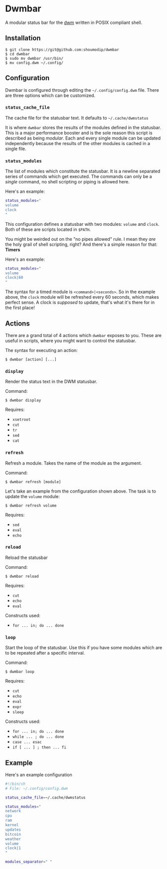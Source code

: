 # Dwmbar
A modular status bar for the [dwm](https://dwm.suckless.org) written in POSIX compliant shell.

## Installation
```console
$ git clone https://git@github.com:shoumodip/dwmbar
$ cd dwmbar
$ sudo mv dwmbar /usr/bin/
$ mv config.dwm ~/.config/
```

## Configuration
Dwmbar is configured through editing the `~/.config/config.dwm` file. There are three options which can be customized.

### `status_cache_file`
The cache file for the statusbar text. It defaults to `~/.cache/dwmstatus`

It is where `dwmbar` stores the results of the modules defined in the statusbar. This is a major performance booster and is the sole reason this script is described as being *modular*. Each and every single module can be updated independently because the results of the other modules is cached in a single file.

### `status_modules`
The list of modules which constitute the statusbar. It is a newline separated series of commands which get executed. The commands can only be a *single* command, no shell scripting or piping is allowed here.

Here's an example:
```sh
status_modules="
volume
clock
"
```

This configuration defines a statusbar with two modules: `volume` and `clock`. Both of these are scripts located in `$PATH`.

You might be weirded out on the "no pipes allowed" rule. I mean they *are* the holy grail of shell scripting, right? And there's a simple reason for that: **Timers**

Here's an example:
```sh
status_modules="
volume
clock|60
"
```

The syntax for a timed module is `<command>|<seconds>`. So in the example above, the `clock` module will be refreshed every 60 seconds, which makes perfect sense. A clock is *supposed* to update, that's what it's there for in the first place!

## Actions
There are a grand total of 4 actions which `dwmbar` exposes to you. These are useful in scripts, where you might want to control the statusbar.

The syntax for executing an action:
```console
$ dwmbar [action] [...]
```

### `display`
Render the status text in the DWM statusbar.

Command:
```console
$ dwmbar display
```

Requires:
- `xsetroot`
- `cut`
- `tr`
- `sed`
- `cat`

### `refresh`
Refresh a module. Takes the name of the module as the argument.

Command:
```console
$ dwmbar refresh [module]
```

Let's take an example from the configuration shown above. The task is to update the `volume` module:
```console
$ dwmbar refresh volume
```

Requires:
- `sed`
- `eval`
- `echo`

### `reload`
Reload the statusbar

Command:
```console
$ dwmbar reload
```

Requires:
- `cut`
- `echo`
- `eval`

Constructs used:
- `for ... in; do ... done`

### `loop`
Start the loop of the statusbar. Use this if you have some modules which are to be repeated after a specific interval.

Command:
```console
$ dwmbar loop
```

Requires:
- `cut`
- `echo`
- `eval`
- `expr`
- `sleep`

Constructs used:
- `for ... in; do ... done`
- `while ... ; do ... done`
- `case ... esac`
- `if [ ... ] ; then ... fi`

## Example
Here's an example configuration

```sh
#!/bin/sh
# File: ~/.config/config.dwm

status_cache_file=~/.cache/dwmstatus

status_modules="
network
cpu
ram
kernel
updates
bitcoin
weather
volume
clock|1
"

modules_separator=" "
```
